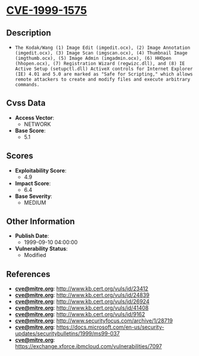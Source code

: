 
# [CVE-1999-1575](http://www.kb.cert.org/vuls/id/23412)

## Description

- `The Kodak/Wang (1) Image Edit (imgedit.ocx), (2) Image Annotation (imgedit.ocx), (3) Image Scan (imgscan.ocx), (4) Thumbnail Image (imgthumb.ocx), (5) Image Admin (imgadmin.ocx), (6) HHOpen (hhopen.ocx), (7) Registration Wizard (regwizc.dll), and (8) IE Active Setup (setupctl.dll) ActiveX controls for Internet Explorer (IE) 4.01 and 5.0 are marked as "Safe for Scripting," which allows remote attackers to create and modify files and execute arbitrary commands.`

## Cvss Data

- **Access Vector**:
  - NETWORK
- **Base Score**:
  - 5.1

## Scores

- **Exploitability Score**:
  - 4.9
- **Impact Score**:
  - 6.4
- **Base Severity**:
  - MEDIUM

## Other Information

- **Publish Date**:
  - 1999-09-10 04:00:00
- **Vulnerability Status**:
  - Modified

## References

- **cve@mitre.org**: http://www.kb.cert.org/vuls/id/23412
- **cve@mitre.org**: http://www.kb.cert.org/vuls/id/24839
- **cve@mitre.org**: http://www.kb.cert.org/vuls/id/26924
- **cve@mitre.org**: http://www.kb.cert.org/vuls/id/41408
- **cve@mitre.org**: http://www.kb.cert.org/vuls/id/9162
- **cve@mitre.org**: http://www.securityfocus.com/archive/1/28719
- **cve@mitre.org**: https://docs.microsoft.com/en-us/security-updates/securitybulletins/1999/ms99-037
- **cve@mitre.org**: https://exchange.xforce.ibmcloud.com/vulnerabilities/7097
